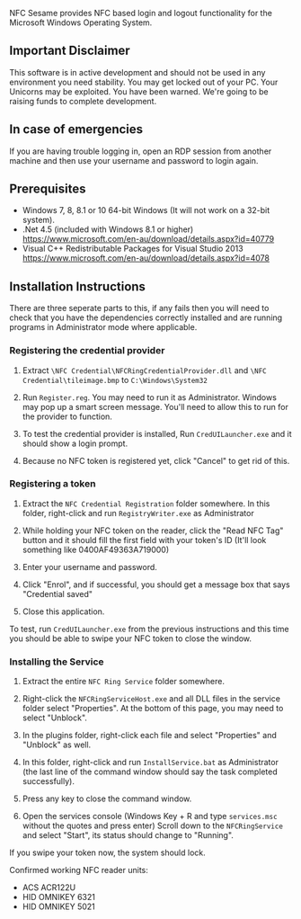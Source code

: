 NFC Sesame provides NFC based login and logout functionality for the Microsoft Windows Operating System.  

## Important Disclaimer
This software is in active development and should not be used in any environment you need stability.  You may get locked out of your PC.  Your Unicorns may be exploited.  You have been warned.  We're going to be raising funds to complete development.

## In case of emergencies

If you are having trouble logging in, open an RDP session from another machine and then use your username and password to login again.

## Prerequisites
* Windows 7, 8, 8.1 or 10 64-bit Windows (It will not work on a 32-bit system). 
* .Net 4.5 (included with Windows 8.1 or higher) https://www.microsoft.com/en-au/download/details.aspx?id=40779 
* Visual C++ Redistributable Packages for Visual Studio 2013 https://www.microsoft.com/en-au/download/details.aspx?id=4078


## Installation Instructions

There are three seperate parts to this, if any fails then you will need to check that you have the dependencies correctly installed and are running programs in Administrator mode where applicable.

### Registering the credential provider

1. Extract ``\NFC Credential\NFCRingCredentialProvider.dll`` and ``\NFC Credential\tileimage.bmp`` to ``C:\Windows\System32`` 

1. Run ``Register.reg``. You may need to run it as Administrator. Windows may pop up a smart screen message. You'll need to allow this to run for the provider to function.

1. To test the credential provider is installed, Run ``CredUILauncher.exe`` and it should show a login prompt.

1. Because no NFC token is registered yet, click "Cancel" to get rid of this.

### Registering a token

1. Extract the ``NFC Credential Registration`` folder somewhere. In this folder, right-click and run ``RegistryWriter.exe`` as Administrator

1. While holding your NFC token on the reader, click the "Read NFC Tag" button and it should fill the first field with your token's ID (It'll look something like 0400AF49363A719000)

1. Enter your username and password.

1. Click "Enrol", and if successful, you should get a message box that says "Credential saved"

1. Close this application.

To test, run ``CredUILauncher.exe`` from the previous instructions and this time you should be able to swipe your NFC token to close the window.

### Installing the Service

1. Extract the entire ``NFC Ring Service`` folder somewhere.

1. Right-click the ``NFCRingServiceHost.exe`` and all DLL files in the service folder select "Properties". At the bottom of this page, you may need to select "Unblock".

1. In the plugins folder, right-click each file and select "Properties" and "Unblock" as well.

1. In this folder, right-click and run ``InstallService.bat`` as Administrator (the last line of the command window should say the task completed successfully).

1. Press any key to close the command window.

1. Open the services console (Windows Key + R and type ``services.msc`` without the quotes and press enter) Scroll down to the ``NFCRingService`` and select "Start", its status should change to "Running".

If you swipe your token now, the system should lock.

Confirmed working NFC reader units:
* ACS ACR122U
* HID OMNIKEY 6321
* HID OMNIKEY 5021

